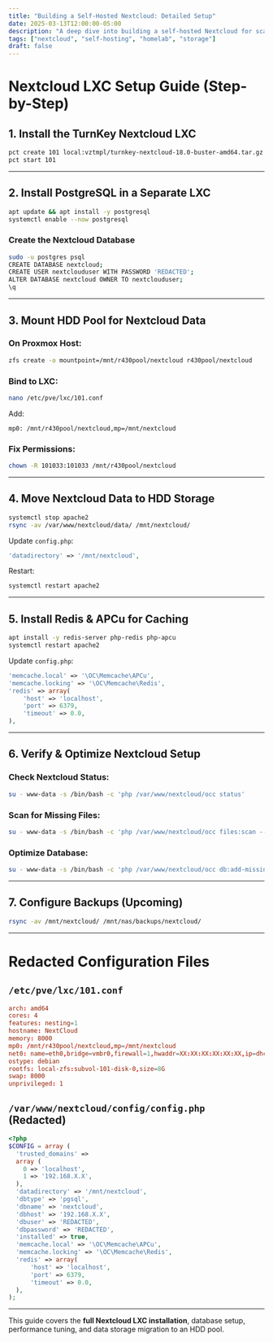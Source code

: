 ```yaml
---
title: "Building a Self-Hosted Nextcloud: Detailed Setup"
date: 2025-03-13T12:00:00-05:00
description: "A deep dive into building a self-hosted Nextcloud for scalability, speed, and reliability."
tags: ["nextcloud", "self-hosting", "homelab", "storage"]
draft: false
---
```


# Nextcloud LXC Setup Guide (Step-by-Step)

## 1. Install the TurnKey Nextcloud LXC
```bash
pct create 101 local:vztmpl/turnkey-nextcloud-18.0-buster-amd64.tar.gz --storage local-zfs --hostname NextCloud --memory 8000 --cores 4
pct start 101
```

---

## 2. Install PostgreSQL in a Separate LXC
```bash
apt update && apt install -y postgresql
systemctl enable --now postgresql
```

### Create the Nextcloud Database
```bash
sudo -u postgres psql
CREATE DATABASE nextcloud;
CREATE USER nextclouduser WITH PASSWORD 'REDACTED';
ALTER DATABASE nextcloud OWNER TO nextclouduser;
\q
```

---

## 3. Mount HDD Pool for Nextcloud Data

### On Proxmox Host:
```bash
zfs create -o mountpoint=/mnt/r430pool/nextcloud r430pool/nextcloud
```

### Bind to LXC:
```bash
nano /etc/pve/lxc/101.conf
```
Add:
```
mp0: /mnt/r430pool/nextcloud,mp=/mnt/nextcloud
```

### Fix Permissions:
```bash
chown -R 101033:101033 /mnt/r430pool/nextcloud
```

---

## 4. Move Nextcloud Data to HDD Storage
```bash
systemctl stop apache2
rsync -av /var/www/nextcloud/data/ /mnt/nextcloud/
```

Update `config.php`:
```php
'datadirectory' => '/mnt/nextcloud',
```

Restart:
```bash
systemctl restart apache2
```

---

## 5. Install Redis & APCu for Caching
```bash
apt install -y redis-server php-redis php-apcu
systemctl restart apache2
```

Update `config.php`:
```php
'memcache.local' => '\OC\Memcache\APCu',
'memcache.locking' => '\OC\Memcache\Redis',
'redis' => array(
    'host' => 'localhost',
    'port' => 6379,
    'timeout' => 0.0,
),
```

---

## 6. Verify & Optimize Nextcloud Setup

### Check Nextcloud Status:
```bash
su - www-data -s /bin/bash -c 'php /var/www/nextcloud/occ status'
```

### Scan for Missing Files:
```bash
su - www-data -s /bin/bash -c 'php /var/www/nextcloud/occ files:scan --all'
```

### Optimize Database:
```bash
su - www-data -s /bin/bash -c 'php /var/www/nextcloud/occ db:add-missing-indices'
```

---

## 7. Configure Backups (Upcoming)
```bash
rsync -av /mnt/nextcloud/ /mnt/nas/backups/nextcloud/
```

---

# Redacted Configuration Files

## `/etc/pve/lxc/101.conf`
```conf
arch: amd64
cores: 4
features: nesting=1
hostname: NextCloud
memory: 8000
mp0: /mnt/r430pool/nextcloud,mp=/mnt/nextcloud
net0: name=eth0,bridge=vmbr0,firewall=1,hwaddr=XX:XX:XX:XX:XX:XX,ip=dhcp,type=veth
ostype: debian
rootfs: local-zfs:subvol-101-disk-0,size=8G
swap: 8000
unprivileged: 1
```

## `/var/www/nextcloud/config/config.php` (Redacted)
```php
<?php
$CONFIG = array (
  'trusted_domains' => 
  array (
    0 => 'localhost',
    1 => '192.168.X.X',
  ),
  'datadirectory' => '/mnt/nextcloud',
  'dbtype' => 'pgsql',
  'dbname' => 'nextcloud',
  'dbhost' => '192.168.X.X',
  'dbuser' => 'REDACTED',
  'dbpassword' => 'REDACTED',
  'installed' => true,
  'memcache.local' => '\OC\Memcache\APCu',
  'memcache.locking' => '\OC\Memcache\Redis',
  'redis' => array(
      'host' => 'localhost',
      'port' => 6379,
      'timeout' => 0.0,
  ),
);
```

---

This guide covers the **full Nextcloud LXC installation**, database setup, performance tuning, and data storage migration to an HDD pool.
